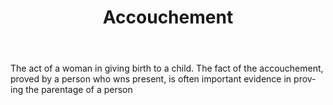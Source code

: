 ---
title: Accouchement
letter: A
permalink: "/definitions/bld-accouchement.html"
body: The act of a woman in giving birth to a child. The fact of the accouchement,
  proved by a person who wns present, is often important evidence in prov-ing the
  parentage of a person
published_at: '2018-07-07'
source: Black's Law Dictionary 2nd Ed (1910)
layout: post
---